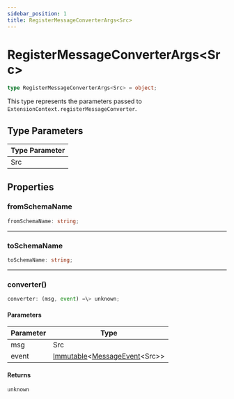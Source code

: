 ```yaml
---
sidebar_position: 1
title: RegisterMessageConverterArgs<Src>
---
```


# RegisterMessageConverterArgs\<Src\>

```typescript
type RegisterMessageConverterArgs<Src> = object;
```

This type represents the parameters passed to `ExtensionContext.registerMessageConverter`.

## Type Parameters

| Type Parameter |
| -------------- |
| Src            |

## Properties

### fromSchemaName

```typescript
fromSchemaName: string;
```

---

### toSchemaName

```typescript
toSchemaName: string;
```

---

### converter()

```typescript
converter: (msg, event) =\> unknown;
```

#### Parameters

| Parameter | Type                                                                                           |
| --------- | ---------------------------------------------------------------------------------------------- |
| msg       | Src                                                                                            |
| event     | [Immutable](../6-other/2-immutable.md)\<[MessageEvent](../6-other/3-message-event.md)\<Src\>\> |

#### Returns

`unknown`
